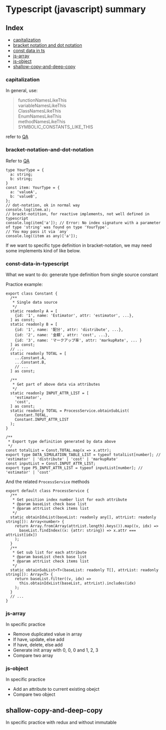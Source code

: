 # Typescript (javascript) summary  

## Index  

- [capitalization](#capitalization)  
- [bracket notation and dot notation](#bracket-notation-and-dot-notation)
- [const data in ts](#const-data-in-typescript)  
- [js-array](#js-array)  
- [js-object](#js-object)  
- [shallow-copy-and-deep-copy](#shallow-copy-and-deep-copy)

### capitalization

In general, use:  
>functionNamesLikeThis  
variableNamesLikeThis  
ClassNamesLikeThis  
EnumNamesLikeThis  
methodNamesLikeThis  
SYMBOLIC_CONSTANTS_LIKE_THIS  

refer to [QA](https://stackoverflow.com/questions/1540763/capitalization-convention-for-javascript-objects)  

### bracket-notation-and-dot-notation

Refer to [QA](https://stackoverflow.com/questions/4255472/javascript-object-access-variable-property-by-name-as-string)

```tsx
type YourType = {
  a: string;
  b: string;
}
const item: YourType = {
  a: 'valueA',
  b: 'valueB',
};
// dot-notation, ok in normal way
console.log(item.a);
// brackt-notition, for reactive implements, not well defined in typescript
console.log(item['a']); // Error: No index signature with a parameter of type 'string' was found on type 'YourType'.
// You may pass it via `any`
console.log((item as any)['a']);
```

If we want to specific type definition in bracket-notation, we may need some implements kind of like below.  

### const-data-in-typescript  

What we want to do: generate type definition from single source constant  

Practice example:  

```tsx
export class Constant {
  /**
   * Single data source
   */
  static readonly A = [
    {id: '1', name: 'Estimator', attr: 'estimator', ...},
  ] as const;
  static readonly B = [
    {id: '1', name: '配分', attr: 'distribute', ...},
    {id: '2', name: '金額', attr: 'cost', ...},
    {id: '3', name: 'マークアップ率', attr: 'markupRate', ... }
  ] as const;
  // ...
  static readonly TOTAL = [
    ...Constant.A,
    ...Constant.B,
    // ...
  ] as const;

  /**
   * Get part of above data via attributes
   */
  static readonly INPUT_ATTR_LIST = [
    'estimator',
    'cost',
  ] as const;
  static readonly TOTAL = ProcessService.obtainSubList(
    Constant.TOTAL,
    Constant.INPUT_ATTR_LIST
  );
}

/**
 * Export type definition generated by data above
 */
const totalList = Const.TOTAL.map(x => x.attr);
export type DATA_SIMULATION_TABLE_LIST = typeof totalList[number]; // 'estimator' | 'distribute' | 'cost' | 'markupRate'
const inputList = Const.INPUT_ATTR_LIST;
export type P5_INPUT_ATTR_LIST = typeof inputList[number]; // 'estimator' | 'cost'
```

And the related `ProcessService` methods

```tsx
export default class ProcessService {
  /**
   * Get position index number list for each attribute
   * @param baseList check base list
   * @param attrList check items list
   */
  static obtainIdxList(baseList: readonly any[], attrList: readonly string[]): Array<number> {
    return Array.from(Array(attrList.length).keys()).map((v, idx) =>
      baseList.findIndex((x: {attr: string}) => x.attr === attrList[idx])
    );
  }
  /**
   * Get sub list for each attribute
   * @param baseList check base list
   * @param attrList check items list
   */
  static obtainSubList<T>(baseList: readonly T[], attrList: readonly string[]): Array<T> {
    return baseList.filter((v, idx) =>
      this.obtainIdxList(baseList, attrList).includes(idx)
    );
  }
  // ...
}
```

### js-array  

In specific practice  

- Remove duplicated value in array  
- If have, update, else add  
- If have, delete, else add  
- Generate init array with 0, 0, 0 and 1, 2, 3  
- Compare two array  

### js-object  

In specific practice  

- Add an attribute to current existing obejct  
- Compare two object  

## shallow-copy-and-deep-copy

In specific practice with redux and without immutable  
